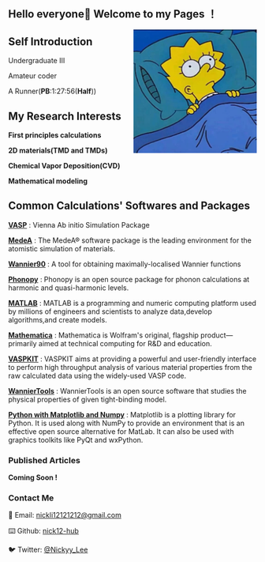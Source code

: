 ## Hello everyone👋 Welcome to my Pages ！
<img align="right" width="250" height="250" src="https://github.com/Nick12-hub/Nick12-hub/blob/main/41619012120_.pic.jpg">

## Self Introduction

Undergraduate III

Amateur coder

A Runner(__PB__:1:27:56(__Half__))


## My Research Interests

**First principles calculations**

**2D materials(TMD and TMDs)**
   
**Chemical Vapor Deposition(CVD)**

**Mathematical modeling** 


## Common Calculations' Softwares and Packages

[**VASP**](https://www.vasp.at/)
: Vienna Ab initio Simulation Package

[**MedeA**](https://www.materialsdesign.com/medea-software)
: The MedeA® software package is the leading environment for the atomistic simulation of materials. 

[**Wannier90**](http://www.wannier.org/)
: A tool for obtaining maximally-localised Wannier functions

[**Phonopy**](https://phonopy.github.io/phonopy/vasp.html)
: Phonopy is an open source package for phonon calculations at harmonic and quasi-harmonic levels.

[**MATLAB**](https://matlab.mathworks.com/)
: MATLAB is a programming and numeric computing platform used by millions of engineers and scientists to analyze data,develop algorithms,and create models. 

[**Mathematica**](https://www.wolfram.com/mathematica/)
: Mathematica is Wolfram's original, flagship product—primarily aimed at technical computing for R&D and education.

[**VASPKIT**](https://vaspkit.com/)
: VASPKIT aims at providing a powerful and user-friendly interface to perform high throughput analysis of various material properties from the raw calculated data using the widely-used VASP code.

[**WannierTools**](http://www.wanniertools.com/)
: WannierTools is an open source software that studies the physical properties of given tight-binding model.

[**Python with Matplotlib and Numpy**](https://matplotlib.org/)
: Matplotlib is a plotting library for Python. It is used along with NumPy to provide an environment that is an effective open source alternative for MatLab. It can also be used with graphics toolkits like PyQt and wxPython.

### Published Articles

__Coming Soon !__ 

### Contact Me 
📧 Email: [nickli12121212@gmail.com](nickli12121212@gmail.com)

⌨️  Github: [nick12-hub](https://github.com/nick12-hub)

🐦 Twitter: [@Nickyy_Lee](https://twitter.com/Nickyy_Lee)



